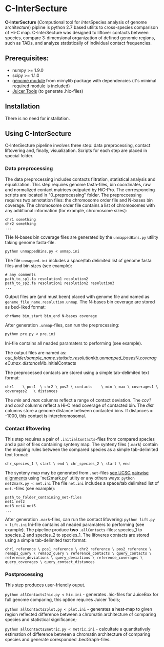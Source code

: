 # C-InterSecture
**C-InterSecture** (*C*omputional tool for *InterS*pecies analysis of genome archit*ecture*) pipline is python 2.7 based utilits to cross-species comparison of Hi-C map. C-InterSecture was designed to liftover contacts between species, compare 3-dimensional organization of defined genomic regions, such as TADs, and analyze statistically of individual contact frequencies.
 
## Prerequisites:
- numpy >= 1.9.0
- scipy >= 1.1.0
- [genome module](https://mirnylab.bitbucket.io/hiclib/_modules/mirnylib/genome.html) from mirnylib package with dependencies (it's minimal required module is included)
- [Juicer Tools](https://github.com/aidenlab/juicer) (to generate .hic-files)

## Installation
There is no need for installation.

## Using C-InterSecture
C-InterSecture pipeline involves three step: data preprocessing, contact liftovering and, finally, visualization. Scripts for each step are placed in special folder. 

### Data preprocessing
The data preprocessing includes contacts filtration, statistical analysis and equalization. This step requires genome fasta-files, bin coordinates, raw and normalized contact matrices outputed by HiC-Pro. The corresponding scripts are located in "0_preprocessing" folder.
The preproccessing requires two annotation files: the chromosome order file and N-bases bin coverage. The chromosome order file contains a list of chromosomes with any additional information (for example, chromosome sizes):
```
chr1 something
chr2 something
...
```
THe N-bases bin coverage files are generated by the `unmappedBins.py` utility taking genome fasta-file. 
```
python unmappedBins.py < unmap.ini
```
The file `unmapped.ini` includes a space/tab delimited list of genome fasta files and bin sizes (see example):
```
# any comments
path_to_sp1.fa resolution1 resolution2
path_to_sp2.fa resolution1 resolution2 resolution3
...
```
Output files are (and must been) placed with genome file and named as `geneme_file_name.resolution.unmap`. The N-bases bin coverage are stored as bed-liked format:
```
chrName bin_start bin_end N-bases coverage
```
After generation `.unmap`-files, can run the preprocessing:
```
python pre.py < pre.ini
```
Ini-file contains all neaded paramaters to performing (see example).

The output files are named as: *out_folder*/*sample_name*.*statistic*.*resolution*kb.*unmapped_bases*N.*covarage*C.*max_distance*Mb.initialContacts

The preprocessed contacts are stored using a simple tab-delimited text format:
```
chr1	\ pos1	\ chr2 \ pos2 \ contacts	\ min \ max \ coverages1 \ coverages2	\ distances
```
The *min* and *max* columns reflect a range of contact deviation. The *cov1* and *cov2* columns reflect a Hi-C read coverage of contacted bin. The *dist* columns store a genome distance between contacted bins. If distances = -1000, this contact is interchromosomal.

### Contact liftovering
This step requires a pair of `.initialContacts`-files from compared species and a pair of files containing synteny map. 
The synteny files (`.mark`) contain the mapping rules between the compared species as a simple tab-delimited text format:
```
chr_species_1 \ start \ end \ chr_species_2 \ start \ end
```
The synteny map may be generated from `.net`-files [see UCSC pairwise alignments](http://hgdownload.soe.ucsc.edu/downloads.html) using 'net2mark.py' utilty or any others ways:
```python net2mark.py < net.ini```
The file `net.ini` includes a space/tab delimited list of `net.`-files (see example):
```
path_to_folder_containing_net-files 
net1 net2
net3 net4 net5
...
```
After generation `.mark`-files, can run the contact lifovering:
```python lift.py < lift.ini```
Ini-file contains all neaded paramaters to performing (see example).
The pipeline produce **two** `.allContacts`-files: species_1 to species_2 and species_2 to species_1.
The lifoveres contacts are stored using a simple tab-delimited text format:
```
chr1_reference \ pos1_reference \ chr2_reference \ pos2_reference \ remap1_query \ remap2_query \ reference_contacts \ query_contacts \ reference_deviations \ query_deviations	\ reference_coverages \ query_coverages	\ query_contact_distances
```

### Postprocessing
This step produces user-friendly ouput.

`python allContacts2hic.py < hic.ini` - generates .hic-files for JuiceBox for full genome comparing, this option requires Juicer Tools;

`python allContacts2plot.py < plot.ini` - generates a heat-map to given region reflected difference between a chromatin architecture of comparing species and statistical significance;

`python allContacts2metric.py < metric.ini` - calcultate a quantitatively estimation of difference between a chromatin architecture of comparing species  and generate coresponded .bedGraph-files.
